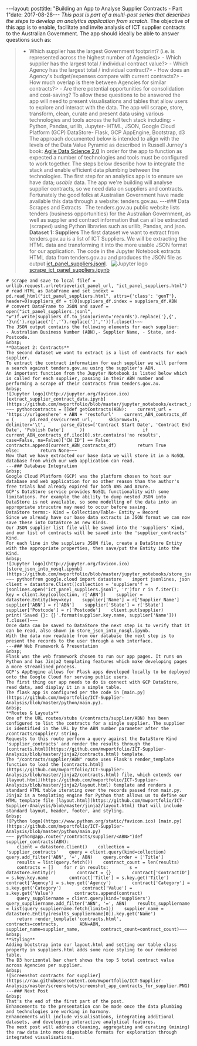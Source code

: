 ---layout: posttitle: "Building an App to Analyse Supplier Contracts - Part 1"date: 2017-08-28---
*This post is part of a multi-post series that describes the steps to develop an analytics application from scratch.*
The objective of this app is to enable, facilitate and invite analysis of ICT supplier contracts to the Australian Government.
The app should ideally be able to answer questions such as:
> - Which supplier has the largest Government footprint? (i.e. is represented across the highest number of Agencies)> - Which supplier has the largest total / individual contract value?> - Which Agency has the largest total / individual contract?> - How does an Agency's budget/expenses compare with current contracts?> - How much overlap is there between Agencies for similar contracts?> - Are there potential opportunities for consolidation and cost-saving?
To allow these questions to be answered the app will need to present visualisations and tables that allow users to explore and interact with the data.
The app will scrape, store, transform, clean, curate and present data using various technologies and tools across the full tech stack including: - Python, Pandas, urllib, Jupyter- HTML, JSON, Google Cloud Platform (GCP) DataStore- Flask, GCP AppEngine, Bootstrap, d3
The approach documented below is intended to align with the levels of the Data Value Pyramid as described in Russell Jurney's book: [Agile Data Science 2.0](http://shop.oreilly.com/product/0636920051619.do)
In order for the app to function as expected a number of technologies and tools must be configured to work together.
The steps below describe how to integrate the stack and enable efficient data plumbing between the technologies.
The first step for an analytics app is to ensure we have data; *usable* data.
The app we're building will analyse supplier contracts, so we need data on suppliers and contracts. Fortunately the good folks at Australian Government have made available this data through a website: tenders.gov.au.
---### Data Scrapes and Extracts
&nbsp;
The tenders.gov.au public website lists tenders (business opportunities) for the Australian Government, as well as supplier and contract information that can all be extracted (scraped) using Python libraries such as urllib, Pandas, and json.
&nbsp;
**Dataset 1: Suppliers**
The first dataset we want to extract from tenders.gov.au is a list of ICT Suppliers.
We will be extracting the HTML data and transforming it into the more usable JSON format for our application.
The code in the Jupyter Notebook extracts HTML data from tenders.gov.au and produces the JSON file as output [ict_panel_suppliers.jsonl](https://github.com/mwportfolio/ICT-Supplier-Analysis/blob/master/datasets/ict_panel_suppliers.jsonl).
&nbsp;
![Jupyter logo](http://jupyter.org/favicon.ico) [scrape_ict_panel_suppliers.ipynb](https://github.com/mwportfolio/ICT-Supplier-Analysis/blob/master/jupyter_notebooks/scrape_ict_panel_suppliers.ipynb)
~~~ pythonict_panel_url = 'https://url_goes_here'
# scrape and save to local filef = urllib.request.urlretrieve(ict_panel_url, "ict_panel_suppliers.html")
# read HTML as DataFrame and set indext = pd.read_html("ict_panel_suppliers.html", attrs={'class': 'genT'}, header=0)suppliers_df = t[0]suppliers_df.index = suppliers_df.ABN
# convert DataFrame to JSON and savef = open("ict_panel_suppliers.jsonl", "w")f.write(suppliers_df.to_json(orient='records').replace('},{', '}\n{').replace('[','').replace(']',''))f.close()~~~
The JSON output contains the following elements for each supplier:
- Australian Business Number (ABN),- Supplier Name, - State, and- Postcode.
&nbsp;
**Dataset 2: Contracts**
The second dataset we want to extract is a list of contracts for each supplier.
To extract the contract information for each supplier we will perform a search against tenders.gov.au using the supplier's ABN. 
An important function from the Jupyter Notebook is listed below which is called for each supplier, passing in their ABN number and performing a scrape of their contracts from tenders.gov.au.
&nbsp;
![Jupyter logo](http://jupyter.org/favicon.ico) [extract_supplier_contract_data.ipynb](https://github.com/mwportfolio/blob/master/jupyter_notebooks/extract_supplier_contract_data.ipynb)
~~~ pythoncontracts = []def getContracts(ABN):    current_url = 'https://urlgoeshere' + ABN + 'restofurl'    current_ABN_contracts_df = (      pd.read_csv(current_url,      skiprows=16,      delimiter='\t',      parse_dates=['Contract Start Date', 'Contract End Date', 'Publish Date']      ))                      if current_ABN_contracts_df.iloc[0].str.contains('no results', case=False, na=False)['CN ID'] == False:        contracts.append(current_ABN_contracts_df)        return True     else:        return None~~~
Now that we have extracted our base data we will store it in a NoSQL database from which our web application can read.  
---### Database Integration
&nbsp;
Google Cloud Platform (GCP) was the platform chosen to host our database and web application for no other reason than the author's free trials had already expired for both AWS and Azure.
GCP's DataStore service provides NoSQL functionality with some limitations. For example the ability to dump nested JSON into DataStore is not available, so some modelling of the data into an appropriate strucutre may need to occur before saving. 
DataStore terms:- Kind = Collection/Table- Entity = Record
Since we already have our base data extracts in JSON format we can now save these into DataStore as new Kinds. 
Our JSON supplier list file will be saved into the 'suppliers' Kind, and our list of contracts will be saved into the 'supplier_contracts' Kind.
For each line in the suppliers JSON file, create a DataStore Entity with the appropriate properties, then save/put the Entity into the Kind.
&nbsp;
![Jupyter logo](http://jupyter.org/favicon.ico) [store_json_into_nosql.ipynb](https://github.com/mwportfolio/blob/master/jupyter_notebooks/store_json_into_nosql.ipynb)
~~~ pythonfrom google.cloud import datastore    import jsonlines, json
client = datastore.Client()collection = 'suppliers'f = jsonlines.open('ict_panel_suppliers.jsonl', 'r')for r in f.iter():    key = client.key(collection, r['ABN'])    supplier = datastore.Entity(key=key)    supplier['Name'] = r['Supplier Name']    supplier['ABN'] = r['ABN']    supplier['State'] = r['State']    supplier['Postcode'] = r['Postcode']    client.put(supplier)    print('Saved {}: {}'.format(supplier.key.name, supplier['Name']))    f.close()~~~
Once data can be saved to DataStore the next step is to verify that it can be read, also shown in store_json_into_nosql.ipynb.
With the data now readable from our database the next step is to present the records to the user through a web interface.
---### Web Framework & Presentation
&nbsp;
Flask was the web framework chosen to run our app pages. It runs on Python and has Jinja2 templating features which make developing pages a more streamlined process.
GCP's AppEngine allows for Flask apps developed locally to be deployed onto the Google Cloud for serving public users.
The first thing our app needs to do is connect with GCP DataStore, read data, and display it in a simple table.
The flask app is configured per the code in [main.py](https://github.com/mwportfolio/ICT-Supplier-Analysis/blob/master/python/main.py).
&nbsp;
**Routes & Layouts**
One of the URL routes/stubs (/contracts/supplier/ABN) has been configured to list the contracts for a single supplier. The supplier is identified in the URL by the ABN number parameter after the /contracts/supplier/ string. 
Requests to this route perform a query against the DataStore Kind 'supplier_contracts' and render the results through the [contracts.html](https://github.com/mwportfolio/ICT-Supplier-Analysis/blob/master/jinja2/contracts.html) template.
The "/contracts/supplier/ABN" route uses Flask's render_template function to load the [contracts.html](https://github.com/mwportfolio/ICT-Supplier-Analysis/blob/master/jinja2/contracts.html) file, which extends our [layout.html](https://github.com/mwportfolio/ICT-Supplier-Analysis/blob/master/jinja2/layout.html) template and renders a standard HTML table iterating over the records passed from main.py. 
Jinja2 is a templating engine for Python that allows us to define our HTML template file [layout.html](https://github.com/mwportfolio/ICT-Supplier-Analysis/blob/master/jinja2/layout.html) that will include standard layout, header, footer, and styling.
&nbsp;
![Python logo](https://www.python.org/static/favicon.ico) [main.py](https://github.com/mwportfolio/ICT-Supplier-Analysis/blob/master/python/main.py)
~~~ python@app.route("/contracts/supplier/<ABN>")def supplier_contracts(ABN):
    client = datastore.Client()    collection = 'supplier_contracts'    query = client.query(kind=collection)    query.add_filter('ABN', '=', ABN)    query.order = ['Title']
    results = list(query.fetch())    contract_count = len(results)
    contracts = []    for r in results:        s = datastore.Entity(r)        contract = {}        contract['ContractID'] = s.key.key.name        contract['Title'] = s.key.get('Title')        contract['Agency'] = s.key.get('Agency')        contract['Category'] = s.key.get('Category')        contract['Value'] = s.key.get('Value')        contracts.append(contract)
    query_suppliername = client.query(kind='suppliers')    query_suppliername.add_filter('ABN', '=', ABN)    results_suppliername = list(query_suppliername.fetch(limit=1))    supplier_name = datastore.Entity(results_suppliername[0]).key.get('Name')
    return render_template('contracts.html',        contracts=contracts,        ABN=ABN,        supplier_name=supplier_name,        contract_count=contract_count)~~~
&nbsp;
**Styling**
Adding bootstrap into our layout.html and setting our table class property in suppliers.html adds some nice styling to our rendered table. 
The D3 horizontal bar chart shows the top 5 total contract value across Agencies per supplier.
&nbsp;
![Screenshot contracts for supplier](https://raw.githubusercontent.com/mwportfolio/ICT-Supplier-Analysis/master/screenshots/screenshot_app_contracts_for_supplier.PNG)
---### Next Post
&nbsp;
That's the end of the first part of the post.
Enhancements to the presentation can be made once the data plumbing and technologies are working in harmony.
Enhancements will include visualisations, integrating additional datasets, and developing interactive analytical features.
The next post will address cleaning, aggregating and curating (mining) the raw data into more digestable formats for exploration through integrated visualisations.
